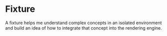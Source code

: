 # Fixture

A fixture helps me understand complex concepts in an isolated environment and build an idea of how to integrate that concept into the rendering engine.
